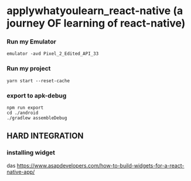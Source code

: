# applywhatyoulearn_react-native (a journey OF learning of react-native)

### Run my Emulator

```
emulator -avd Pixel_2_Edited_API_33
```

### Run my project

```
yarn start --reset-cache
```

### export to apk-debug

```
npm run export
cd ./android
./gradlew assembleDebug
```

## HARD INTEGRATION

### installing widget

das
https://www.asapdevelopers.com/how-to-build-widgets-for-a-react-native-app/
